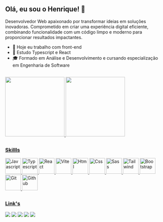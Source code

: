 ## Olá, eu sou o Henrique! 👋


Desenvolvedor Web apaixonado por transformar ideias em soluções inovadoras. Comprometido em criar uma experiência digital eficiente, combinando funcionalidade com um código limpo e moderno para proporcionar resultados impactantes.


- 🔭 Hoje eu trabalho com front-end
- 🌱 Estudo Typescript e React
- 🎓 Formado em Análise e Desenvolvimento e cursando especialização em Engenharia de Software
##
<div style="display: inline-block;">
  <a href="https://github.com/henrique-griepp">
  <img height="190em" src="https://github-readme-stats-henriquecode.vercel.app/api?username=henrique-griepp&show_icons=true&theme=cobalt"/>
  <img height="190em" src="https://github-readme-stats-henriquecode.vercel.app/api/top-langs/?username=henrique-griepp&layout=compact&theme=cobalt&show_icons=true&count_private=true"/>
</div>
    
##
### Skillls

<div>
  <img title="Javascript" alt="Javascript"height="50em" src="https://skillicons.dev/icons?i=js">
  <img title="Typescript" alt="Typescript" height="50em" src="https://skillicons.dev/icons?i=ts">
  <img title="React" alt="React" height="50em" src="https://skillicons.dev/icons?i=react">
  <img title="Vite" alt="Vite" height="50em" src="https://skillicons.dev/icons?i=vite">
  <img title="Html" alt="Html" height="50em" src="https://skillicons.dev/icons?i=html">
  <img title="Css" alt="Css" height="50em" src="https://skillicons.dev/icons?i=css">
  <img title="Sass" alt="Sass" height="50em" src="https://skillicons.dev/icons?i=sass">
  <img title="Tailwind" alt="Tailwind" height="50em" src="https://skillicons.dev/icons?i=tailwind">
  <img title="Bootstrap" alt="Bootstrap" height="50em" src="https://skillicons.dev/icons?i=bootstrap">
  <img title="Git" alt="Git" height="50em" src="https://skillicons.dev/icons?i=git">
  <img title="Github" alt="Github" height="50em" src="https://skillicons.dev/icons?i=github">
</div>



##

### Link's


<div>
    <a title="Github"  href="https://github.com/henrique-griepp" title="teste" target="_blank"><img src="https://img.shields.io/badge/GitHub-100000?style=for-the-badge&logo=github&logoColor=white" target="_blank"></a>
    <a title="Gitlab"  href="https://gitlab.com/henrique-griepp" target="_blank"><img src="https://img.shields.io/badge/GitLab-330F63?style=for-the-badge&logo=gitlab&logoColor=white" target="_blank"></a>
    <a title="Linkdin"  href="https://www.linkedin.com/in/henriquegriepp/" target="_blank"><img src="https://img.shields.io/badge/LinkedIn-0077B5?style=for-the-badge&logo=linkedin&logoColor=white" target="_blank"></a>
    <a title="Site"  href="https://henriquecode.netlify.app/" target="_blank"><img src="https://img.shields.io/badge/website-000000?style=for-the-badge&logo=About.me&logoColor=white" target="_blank"></a>
    <a title="Instagram"  href="https://www.instagram.com/henriquegc.code/" target="_blank"><img src="https://img.shields.io/badge/Instagram-E4405F?style=for-the-badge&logo=instagram&logoColor=white" target="_blank"></a>
<!--   <a  href="" target="_blank"><img src="https://img.shields.io/badge/WhatsApp-25D366?style=for-the-badge&logo=whatsapp&logoColor=white" target="_blank"></a> -->
<!--     <a href="" target="_blank"><img src="https://img.shields.io/badge/Discord-7289DA?style=for-the-badge&logo=discord&logoColor=white" target="_blank"></a> -->
<!--     <a href="" target="_blank"><img src="" target="_blank"></a> -->
<!--     <a href="" target="_blank"><img src="" target="_blank"></a> --> 
</div>




<!--

- 👯 I’m looking to collaborate on ...
- 🤔 I’m looking for help with ...
- 💬 Ask me about ...
- 📫 How to reach me: ...
- 😄 Pronouns: ...
- ⚡ Fun fact: ...
-->
